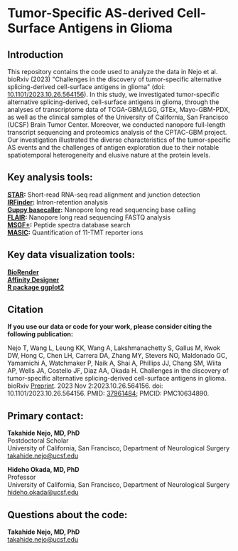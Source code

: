 # Tumor-Specific AS-derived Cell-Surface Antigens in Glioma

## Introduction  

This repository contains the code used to analyze the data in Nejo et al. bioRxiv (2023) "Challenges in the discovery of tumor-specific alternative splicing-derived cell-surface antigens in glioma" (doi: [10.1101/2023.10.26.564156](https://www.biorxiv.org/content/10.1101/2023.10.26.564156v2.full)). In this study, we investigated tumor-specific alternative splicing-derived, cell-surface antigens in glioma, through the analyses of transcriptome data of TCGA-GBM/LGG, GTEx, Mayo-GBM-PDX, as well as the clinical samples of the University of California, San Francisco (UCSF) Brain Tumor Center. Moreover, we conducted nanopore full-length transcript sequencing and proteomics analysis of the CPTAC-GBM project. Our investigation illustrated the diverse characteristics of the tumor-specific AS events and the challenges of antigen exploration due to their notable spatiotemporal heterogeneity and elusive nature at the protein levels. 


## Key analysis tools:  

**[STAR](https://github.com/alexdobin/STAR):** Short-read RNA-seq read alignment and junction detection  
**[IRFinder](https://github.com/williamritchie/IRFinder):** Intron-retention analysis  
**[Guppy basecaller](https://community.nanoporetech.com/docs/prepare/library_prep_protocols/Guppy-protocol/v/gpb_2003_v1_revax_14dec2018/guppy-software-overview):** Nanopore long read sequencing base calling  
**[FLAIR](https://github.com/BrooksLabUCSC/flair):** Nanopore long read sequencing FASTQ analysis  
**[MSGF+](https://github.com/MSGFPlus/msgfplus):** Peptide spectra database search  
**[MASIC](https://github.com/PNNL-Comp-Mass-Spec/MASIC):** Quantification of 11-TMT reporter ions  

## Key data visualization tools:  
**[BioRender](https://www.biorender.com/)**  
**[Affinity Designer](https://affinity.serif.com/en-us/designer/)**  
**[R package ggplot2](https://ggplot2.tidyverse.org/)**  

## Citation

**If you use our data or code for your work, please consider citing the following publication:**  

Nejo T, Wang L, Leung KK, Wang A, Lakshmanachetty S, Gallus M, Kwok DW, Hong C, Chen LH, Carrera DA, Zhang MY, Stevers NO, Maldonado GC, Yamamichi A, Watchmaker P, Naik A, Shai A, Phillips JJ, Chang SM, Wiita AP, Wells JA, Costello JF, Diaz AA, Okada H. Challenges in the discovery of tumor-specific alternative splicing-derived cell-surface antigens in glioma. bioRxiv [Preprint](https://www.biorxiv.org/content/10.1101/2023.10.26.564156v2.full). 2023 Nov 2:2023.10.26.564156. doi: 10.1101/2023.10.26.564156. PMID: [37961484](https://pubmed.ncbi.nlm.nih.gov/37961484/); PMCID: PMC10634890.  
  
  
## Primary contact: 
  
**Takahide Nejo, MD, PhD**  
Postdoctoral Scholar  
University of California, San Francisco, Department of Neurological Surgery  
takahide.nejo@ucsf.edu  
  
  
**Hideho Okada, MD, PhD**  
Professor  
University of California, San Francisco, Department of Neurological Surgery  
hideho.okada@ucsf.edu  
  
  
## Questions about the code:  
  
**Takahide Nejo, MD, PhD**  
takahide.nejo@ucsf.edu

